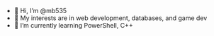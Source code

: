 - 👋 Hi, I’m @mb535
- 👀 My interests are in web development, databases, and game dev
- 🌱 I’m currently learning PowerShell, C++


<!---
mb535/mb535 is a ✨ special ✨ repository because its `README.md` (this file) appears on your GitHub profile.
You can click the Preview link to take a look at your changes.
--->
